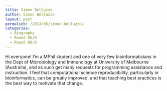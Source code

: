```yaml
---
title: Simon Belluzzo
author: Simon Belluzzo
layout: post
permalink: /2013/05/simon-belluzzo/
categories:
  - Biography
  - Round 05/0
  - Round 08/0
---
```

Hi everyone! I&#8217;m a MPhil student and one of very few bioinformaticians in the Dept of Microbiology and Immunology at University of Melbourne (Australia), and as such get many requests for programming assistance and instruction. I feel that computational science reproducibility, particularly in bioinformatics, can be greatly improved, and that teaching best practices is the best way to motivate that change.